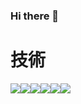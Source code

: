 ### Hi there 👋

# 技術
<img src="https://img.shields.io/badge/-Python-FFCC33.svg?logo=python&style=for-the-badge"><img src="https://img.shields.io/badge/-Docker-1488C6.svg?logo=docker&style=for-the-badge"><img src="https://img.shields.io/badge/-Linux-000000.svg?logo=linux&style=for-the-badge"><img src="https://img.shields.io/badge/-Ubuntu-000000.svg?logo=ubuntu&style=for-the-badge"><img src="https://img.shields.io/badge/-Debian-A81D33.svg?logo=debian&style=for-the-badge"><img src="https://img.shields.io/badge/-Amazon%20aws-232F3E.svg?logo=amazon-aws&style=for-the-badge">

<!--
**tatsuya-fukuoka/tatsuya-fukuoka** is a ✨ _special_ ✨ repository because its `README.md` (this file) appears on your GitHub profile.

Here are some ideas to get you started:

- 🔭 I’m currently working on ...
- 🌱 I’m currently learning ...
- 👯 I’m looking to collaborate on ...
- 🤔 I’m looking for help with ...
- 💬 Ask me about ...
- 📫 How to reach me: ...
- 😄 Pronouns: ...
- ⚡ Fun fact: ...
-->


